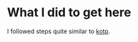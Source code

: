 # What I did to get here

I followed steps quite similar to
[kotp](https://github.com/kotp/21-day-challenge/commit/0f125bbeb672d896f3153cbf5bb05715b8309921).


